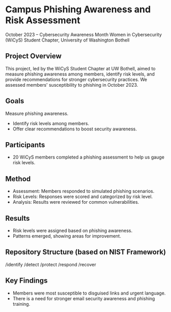 # Campus Phishing Awareness and Risk Assessment
October 2023 – Cybersecurity Awareness Month
Women in Cybersecurity (WiCyS) Student Chapter, University of Washington Bothell

## Project Overview
This project, led by the WiCyS Student Chapter at UW Bothell, aimed to measure phishing awareness among members, identify risk levels, and provide recommendations for stronger cybersecurity practices. We assessed members' susceptibility to phishing in October 2023.

## Goals
Measure phishing awareness.
  - Identify risk levels among members.
  - Offer clear recommendations to boost security awareness.

## Participants
  - 20 WiCyS members completed a phishing assessment to help us gauge risk levels.

## Method
  - Assessment: Members responded to simulated phishing scenarios.
  - Risk Levels: Responses were scored and categorized by risk level.
  - Analysis: Results were reviewed for common vulnerabilities.

## Results
  - Risk levels were assigned based on phishing awareness.
  - Patterns emerged, showing areas for improvement.

## Repository Structure (based on NIST Framework)
/identify
/detect
/protect
/respond
/recover

## Key Findings
  - Members were most susceptible to disguised links and urgent language.
  - There is a need for stronger email security awareness and phishing training.
